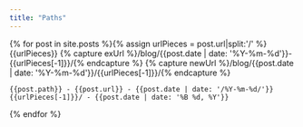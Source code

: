 ```yaml
---
title: "Paths"
---
```


<script>
var urlArray = {};  //Old URL - New URL
var pathOldUrlArray = {}; //Post Path - Old URL
var pathNewUrlArray = {}; //Post Path - New URL
</script>
{% for post in site.posts %}{% assign urlPieces = post.url|split:'/' %}
{{urlPieces}}
{% capture exUrl %}/blog/{{post.date | date: '%Y-%m-%d'}}-{{urlPieces[-1]}}/{% endcapture %}
{% capture newUrl %}/blog/{{post.date | date: '%Y-%m-%d'}}/{{urlPieces[-1]}}/{% endcapture %}

    {{post.path}} - {{post.url}} - {{post.date | date: '/%Y-%m-%d/'}}{{urlPieces[-1]}}/ - {{post.date | date: '%B %d, %Y'}}

<script>
urlArray['{{exUrl}}']="{{newUrl}}";
//pathOldUrlArray['{{post.path}}']="{{post.url}}";
//pathNewUrlArray['{{post.path}}']="{{newUrl}}";
</script>
{% endfor %}
